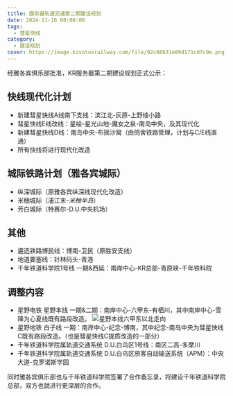 ```yaml
---
title: 服务器轨道交通第二期建设规划
date: 2024-11-16 00:00:00
tags:
  - 彗星快线
category:
  - 建设规划
cover: https://image.kivotosrailway.com/file/92c08b31e89d171cd7c9e.png 
---
```

经雅各宾俱乐部批准，KR服务器第二期建设规划正式公示：
## 快线现代化计划
* 新建彗星快线A线南下支线：滨江北-灰原-上野绫小路
* 彗星快线E线改线：星绘-星光山地-魔女之泉-南岛中央，及其现代化
* 新建彗星快线D线：南岛中央-布摇沙窝（由鸽舍铁路管理，计划与C/E线直通）
* 所有快线将进行现代化改造
## 城际铁路计划（雅各宾城际）
* 纵深城际（原雅各宾纵深线现代化改造）
* 米柚城际（浦江末-*米柚半岛*）
* 芳白城际（特赛尔-D.U.中央机场）
## 其他
* 遴选铁路博民线：博南-卫民（原胜安支线）
* 地道要塞线：针林码头-青港
* 千年铁道科学院1号线 一期&西延：南岸中心-KR总部-青原峡-千年铁科院
## 调整内容
* 星野电铁 星野本线 一期&二期：南岸中心-六甲东-有栖川，其中南岸中心-雪降为心夏线既有路段改造。
![星野本线六甲东以北走向](https://r2-image.kivotosrailway.com/2025/01/06/677bd23abc537.png)
* 星野地铁 白子线 一期：南岸中心-纪念-博南，其中纪念-南岛中央为彗星快线C既有路段改造。（也是彗星快线C提质改造的一部分）
* 千年铁道科学院属轨道交通系统 D.U.白鸟区1号线：南区二高-多摩川
* 千年铁道科学院属轨道交通系统 D.U.白鸟区旅客自动输送系统（APM）：中央大道-克罗诺斯学园

同时雅各宾俱乐部也与千年铁道科学院签署了合作备忘录，将建设千年铁道科学院总部，双方也就进行更深层的合作。